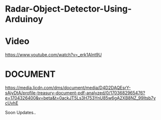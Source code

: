 # Radar-Object-Detector-Using-Arduinoy

# Video 
https://www.youtube.com/watch?v=_erk1Alnt9U

# DOCUMENT
https://media.licdn.com/dms/document/media/D4D2DAQEsrY-sAiyDtA/profile-treasury-document-pdf-analyzed/0/1703682965476?e=1704326400&v=beta&t=0ackJT5Ls3H753YnU85w6gA2XB8NZ_99Itsb7ycUvhE

Soon Updates..

